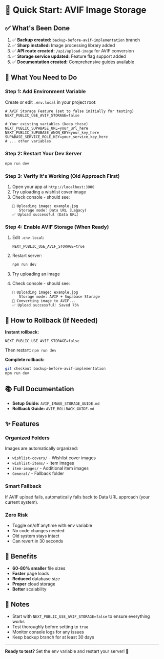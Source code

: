 # 🚀 Quick Start: AVIF Image Storage

## ✅ What's Been Done

1. ✅ **Backup created:** `backup-before-avif-implementation` branch
2. ✅ **Sharp installed:** Image processing library added
3. ✅ **API route created:** `/api/upload-image` for AVIF conversion
4. ✅ **Storage service updated:** Feature flag support added
5. ✅ **Documentation created:** Comprehensive guides available

## 🎯 What You Need to Do

### Step 1: Add Environment Variable

Create or edit `.env.local` in your project root:

```env
# AVIF Storage Feature (set to false initially for testing)
NEXT_PUBLIC_USE_AVIF_STORAGE=false

# Your existing variables (keep these)
NEXT_PUBLIC_SUPABASE_URL=your_url_here
NEXT_PUBLIC_SUPABASE_ANON_KEY=your_key_here
SUPABASE_SERVICE_ROLE_KEY=your_service_key_here
# ... other variables
```

### Step 2: Restart Your Dev Server

```bash
npm run dev
```

### Step 3: Verify It's Working (Old Approach First)

1. Open your app at `http://localhost:3000`
2. Try uploading a wishlist cover image
3. Check console - should see:
   ```
   📸 Uploading image: example.jpg
      Storage mode: Data URL (Legacy)
   ✅ Upload successful (Data URL)
   ```

### Step 4: Enable AVIF Storage (When Ready)

1. Edit `.env.local`:
   ```env
   NEXT_PUBLIC_USE_AVIF_STORAGE=true
   ```

2. Restart server:
   ```bash
   npm run dev
   ```

3. Try uploading an image
4. Check console - should see:
   ```
   📸 Uploading image: example.jpg
      Storage mode: AVIF + Supabase Storage
   📸 Converting image to AVIF...
   ✅ Upload successful! Saved 75%
   ```

## 🔄 How to Rollback (If Needed)

**Instant rollback:**
```env
NEXT_PUBLIC_USE_AVIF_STORAGE=false
```

Then restart: `npm run dev`

**Complete rollback:**
```bash
git checkout backup-before-avif-implementation
npm run dev
```

## 📚 Full Documentation

- **Setup Guide:** `AVIF_IMAGE_STORAGE_GUIDE.md`
- **Rollback Guide:** `AVIF_ROLLBACK_GUIDE.md`

## ✨ Features

### Organized Folders
Images are automatically organized:
- `wishlist-covers/` - Wishlist cover images
- `wishlist-items/` - Item images
- `item-images/` - Additional item images
- `General/` - Fallback folder

### Smart Fallback
If AVIF upload fails, automatically falls back to Data URL approach (your current system).

### Zero Risk
- Toggle on/off anytime with env variable
- No code changes needed
- Old system stays intact
- Can revert in 30 seconds

## 🎉 Benefits

- **60-80% smaller** file sizes
- **Faster** page loads
- **Reduced** database size
- **Proper** cloud storage
- **Better** scalability

## 📝 Notes

- Start with `NEXT_PUBLIC_USE_AVIF_STORAGE=false` to ensure everything works
- Test thoroughly before setting to `true`
- Monitor console logs for any issues
- Keep backup branch for at least 30 days

---

**Ready to test?** Set the env variable and restart your server! 🚀


